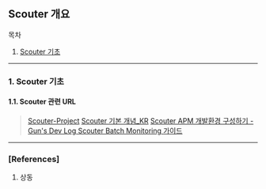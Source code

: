 ## Scouter 개요

목차

1. [Scouter 기초](#scouter_기초)

* * *

### 1. Scouter 기초

#### 1.1. Scouter 관련 URL
> [Scouter-Project](https://github.com/scouter-project/scouter)
> [Scouter 기본 개념_KR](https://github.com/scouter-project/scouter/blob/master/README_kr.md)
> [Scouter APM 개발환경 구성하기 - Gun's Dev Log ](http://gunsdevlog.blogspot.kr/2017/10/scouter-apm-developer-environment.html)
> [Scouter Batch Monitoring 가이드](https://github.com/scouter-project/scouter/blob/master/scouter.document/main/Stand-alone-Java-Batch-Agent_kr.md)
* * *

### [References]
1. 상동
